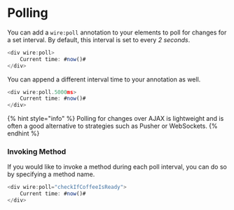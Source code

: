 # Polling

You can add a `wire:poll` annotation to your elements to poll for changes for a set interval. By default, this interval is set to every _2 seconds_.

```javascript
<div wire:poll>
    Current time: #now()#
</div>
```

You can append a different interval time to your annotation as well.

```javascript
<div wire:poll.5000ms>
    Current time: #now()#
</div>
```

{% hint style="info" %}
Polling for changes over AJAX is lightweight and is often a good alternative to strategies such as Pusher or WebSockets. 
{% endhint %}

### Invoking Method

If you would like to invoke a method during each poll interval, you can do so by specifying a method name.

```javascript
<div wire:poll="checkIfCoffeeIsReady">
    Current time: #now()#
</div>
```

